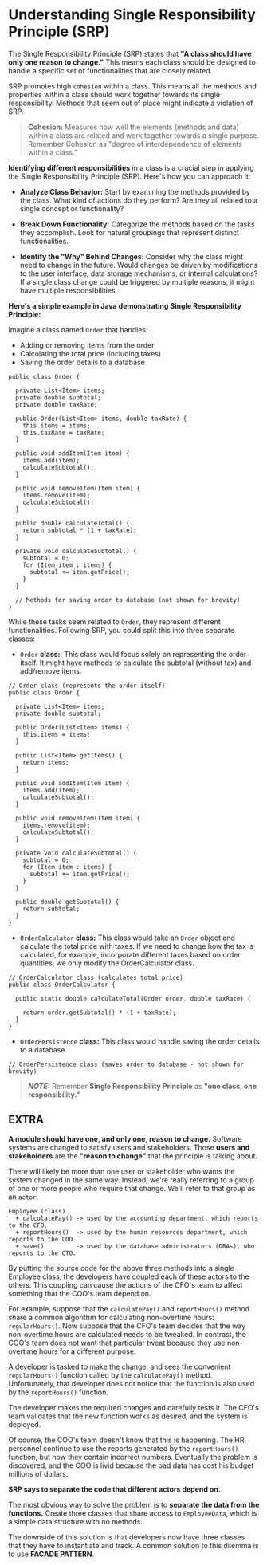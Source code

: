 # Understanding Single Responsibility Principle (SRP)

The Single Responsibility Principle (SRP) states that **"A class should have only one reason to change."** This means each class should be designed to handle a specific set of functionalities that are closely related.

SRP promotes high `cohesion` within a class. This means all the methods and properties within a class should work together towards its single responsibility. Methods that seem out of place might indicate a violation of SRP.

> **Cohesion:** Measures how well the elements (methods and data) within a class are related and work together towards a single purpose. Remember Cohesion as "degree of interdependence of elements within a class."

**Identifying different responsibilities** in a class is a crucial step in applying the Single Responsibility Principle (SRP). Here's how you can approach it:

- **Analyze Class Behavior:** Start by examining the methods provided by the class. What kind of actions do they perform? Are they all related to a single concept or functionality?

- **Break Down Functionality:** Categorize the methods based on the tasks they accomplish. Look for natural groupings that represent distinct functionalities.

- **Identify the "Why" Behind Changes:** Consider why the class might need to change in the future. Would changes be driven by modifications to the user interface, data storage mechanisms, or internal calculations? If a single class change could be triggered by multiple reasons, it might have multiple responsibilities.

**Here's a simple example in Java demonstrating Single Responsibility Principle:**

Imagine a class named `Order` that handles:

- Adding or removing items from the order
- Calculating the total price (including taxes)
- Saving the order details to a database

```
public class Order {

  private List<Item> items;
  private double subtotal;
  private double taxRate;

  public Order(List<Item> items, double taxRate) {
    this.items = items;
    this.taxRate = taxRate;
  }

  public void addItem(Item item) {
    items.add(item);
    calculateSubtotal();
  }

  public void removeItem(Item item) {
    items.remove(item);
    calculateSubtotal();
  }

  public double calculateTotal() {
    return subtotal * (1 + taxRate);
  }

  private void calculateSubtotal() {
    subtotal = 0;
    for (Item item : items) {
      subtotal += item.getPrice();
    }
  }

  // Methods for saving order to database (not shown for brevity)
}
```

While these tasks seem related to `Order`, they represent different functionalities. Following SRP, you could split this into three separate classes:

- `Order` **class:**: This class would focus solely on representing the order itself. It might have methods to calculate the subtotal (without tax) and add/remove items.

```
// Order class (represents the order itself)
public class Order {

  private List<Item> items;
  private double subtotal;

  public Order(List<Item> items) {
    this.items = items;
  }

  public List<Item> getItems() {
    return items;
  }

  public void addItem(Item item) {
    items.add(item);
    calculateSubtotal();
  }

  public void removeItem(Item item) {
    items.remove(item);
    calculateSubtotal();
  }

  private void calculateSubtotal() {
    subtotal = 0;
    for (Item item : items) {
      subtotal += item.getPrice();
    }
  }

  public double getSubtotal() {
    return subtotal;
  }
}
```

- `OrderCalculator` **class:** This class would take an `Order` object and calculate the total price with taxes. If we need to change how the tax is calculated, for example, incorporate different taxes based on order quantities, we only modify the OrderCalculator class.

```
// OrderCalculator class (calculates total price)
public class OrderCalculator {

  public static double calculateTotal(Order order, double taxRate) {

    return order.getSubtotal() * (1 + taxRate);
  }
}

```

- `OrderPersistence` **class:** This class would handle saving the order details to a database.

```
// OrderPersistence class (saves order to database - not shown for brevity)
```

> **_NOTE:_** Remember **Single Responsibility Principle** as **"one class, one responsibility."**

## EXTRA

**A module should have one, and only one, reason to change.** Software systems are changed to satisfy users and stakeholders. Those **users and stakeholders** are the **"reason to change"** that the principle is talking about.

There will likely be more than one user or stakeholder who wants the system changed in the same way. Instead, we're really referring to a group of one or more people who require that change. We'll refer to that group as an `actor`.

```
Employee (class)
  + calculatePay() -> used by the accounting department, which reports to the CFO.
  + reportHours()  -> used by the human resources department, which reports to the COO.
  + save()         -> used by the database administrators (DBAs), who reports to the CTO.
```

By putting the source code for the above three methods into a single Employee class, the developers have coupled each of these actors to the others. This coupling can cause the actions of the CFO's team to affect something that the COO's team depend on.

For example, suppose that the `calculatePay()` and `reportHours()` method share a common algorithm for calculating non-overtime hours: `regularHours()`. Now suppose that the CFO's team decides that the way non-overtime hours are calculated needs to be tweaked. In contrast, the COO's team does not want that particular tweat because they use non-overtime hours for a different purpose.

A developer is tasked to make the change, and sees the convenient `regularHours()` function called by the `calculatePay()` method. Unfortunately, that developer does not notice that the function is also used by the `reportHours()` function.

The developer makes the required changes and carefully tests it. The CFO's team validates that the new function works as desired, and the system is deployed.

Of course, the COO's team doesn't know that this is happening. The HR personnel continue to use the reports generated by the `reportHours()` function, but now they contain incorrect numbers. Eventually the problem is discovered, and the COO is livid because the bad data has cost his budget millions of dollars.

**SRP says to separate the code that different actors depend on.**

The most obvious way to solve the problem is to **separate the data from the functions.** Create three classes that share access to `EmployeeData`, which is a simple data structure with no methods.

The downside of this solution is that developers now have three classes that they have to instantiate and track. A common solution to this dilemma is to use **FACADE PATTERN**.
